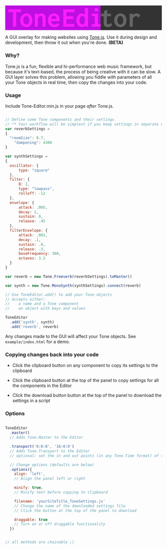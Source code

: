 

<!-- ![Banner](https://rawgit.com/willurmston/ToneEditor/master/github-assets/banner.svg) -->

<svg width="800" height="126" viewBox="0 0 800 126" xmlns="http://www.w3.org/2000/svg"><title>banner</title><g fill="none" fill-rule="evenodd"><path fill="#333" d="M0 0h800v126H0z"/><path fill="#BD0FE1" d="M0 0h487v126H0z"/><g style="mix-blend-mode:overlay" fill="#FFF"><path d="M15.828 20h64.827v13.725H55.827V108H39.69V33.725H15.827M107.862 40.62c4.276 0 8.275.783 12 2.346 3.724 1.563 6.977 3.828 9.758 6.793 2.782 2.965 4.966 6.608 6.552 10.93 1.586 4.322 2.38 9.218 2.38 14.69 0 5.47-.783 10.367-2.346 14.69-1.563 4.32-3.712 7.976-6.448 10.965-2.736 2.988-5.988 5.275-9.758 6.862-3.77 1.586-7.862 2.38-12.276 2.38s-8.54-.852-12.38-2.553c-3.838-1.7-7.195-4.092-10.068-7.172-2.874-3.08-5.127-6.736-6.76-10.966-1.63-4.23-2.447-8.873-2.447-13.93 0-5.012.838-9.656 2.516-13.93 1.678-4.277 3.966-7.978 6.862-11.105 2.897-3.125 6.264-5.573 10.103-7.344 3.84-1.77 7.944-2.655 12.312-2.655zm14.965 35.035c0-3.586-.38-6.758-1.138-9.517-.76-2.758-1.828-5.092-3.208-7-1.38-1.908-3.01-3.356-4.896-4.344-1.885-.99-3.93-1.483-6.138-1.483-2.253 0-4.31.495-6.172 1.484-1.862.988-3.45 2.425-4.76 4.31-1.31 1.885-2.332 4.172-3.068 6.862-.736 2.69-1.103 5.735-1.103 9.138 0 3.402.356 6.47 1.07 9.207.71 2.736 1.734 5.07 3.068 7 1.333 1.932 2.954 3.426 4.862 4.483 1.908 1.058 4.034 1.586 6.38 1.586 4.596 0 8.263-1.863 11-5.587 2.734-3.724 4.102-9.103 4.102-16.138zM151.103 108V42.07h15.93v6.758c2.3-2.483 4.966-4.47 8-5.965 3.035-1.495 6.115-2.242 9.242-2.242 3.31 0 6.322.507 9.034 1.52 2.712 1.01 5.022 2.608 6.93 4.792 1.908 2.184 3.38 5.01 4.414 8.482 1.034 3.472 1.552 7.667 1.552 12.586v40H190.62V68.138c0-2.528-.23-4.712-.69-6.55-.46-1.84-1.104-3.346-1.93-4.52-.83-1.17-1.817-2.033-2.967-2.585-1.15-.55-2.436-.827-3.862-.827-1.976 0-3.826.39-5.55 1.172-1.724.782-3.22 1.885-4.483 3.31-1.264 1.426-2.264 3.138-3 5.138-.736 2-1.103 4.196-1.103 6.586V108h-15.93zm98.55-67.38c3.908 0 7.564.69 10.966 2.07 3.4 1.38 6.378 3.414 8.93 6.104 2.55 2.69 4.563 6.046 6.034 10.07 1.47 4.022 2.207 8.677 2.207 13.964 0 1.15-.045 2.276-.137 3.38-.092 1.103-.184 2.183-.276 3.24h-43.24c.367 3.173 1.103 5.897 2.206 8.173 1.104 2.277 2.437 4.162 4 5.656 1.563 1.494 3.3 2.598 5.207 3.31 1.908.713 3.85 1.07 5.828 1.07 2.988 0 5.92-.68 8.793-2.035 2.874-1.356 5.345-3.344 7.414-5.965l8.76 8.76c-6.668 7.907-14.99 11.86-24.966 11.86-4.736 0-9.115-.78-13.138-2.344-4.023-1.562-7.494-3.815-10.414-6.758-2.92-2.942-5.207-6.54-6.862-10.793-1.655-4.253-2.483-9.07-2.483-14.45 0-5.47.783-10.39 2.346-14.757 1.563-4.368 3.736-8.07 6.517-11.103 2.782-3.035 6.07-5.368 9.862-7 3.793-1.633 7.943-2.45 12.448-2.45zm12.345 27.242c0-2.068-.31-4.034-.93-5.896-.622-1.862-1.495-3.494-2.622-4.897-1.126-1.403-2.505-2.518-4.137-3.345-1.634-.828-3.46-1.242-5.484-1.242-1.93 0-3.713.368-5.345 1.104-1.63.735-3.056 1.77-4.275 3.103-1.218 1.333-2.207 2.943-2.965 4.828-.76 1.885-1.276 4-1.552 6.344h27.31zM423 12.69h-15.863v34.552c-.966-.966-2.058-1.862-3.276-2.69-1.217-.827-2.505-1.528-3.86-2.103-1.357-.576-2.725-1.024-4.104-1.346-1.38-.322-2.713-.483-4-.483-3.725 0-7.276.806-10.655 2.415-3.38 1.61-6.356 3.93-8.93 6.966-2.575 3.035-4.62 6.748-6.138 11.138-1.518 4.39-2.276 9.368-2.276 14.93 0 5.748.747 10.748 2.24 15 1.495 4.254 3.518 7.794 6.07 10.622 2.552 2.827 5.53 4.942 8.93 6.344 3.403 1.403 7.035 2.104 10.898 2.104 1.425 0 2.908-.184 4.448-.552 1.54-.368 3.023-.896 4.448-1.586 1.425-.69 2.747-1.54 3.965-2.552 1.22-1.01 2.196-2.184 2.93-3.517v2c0 .645.093 1.38.277 2.208.184.828.575 1.448 1.173 1.862h14.965c-.368-1.425-.667-2.816-.896-4.172-.23-1.357-.345-2.61-.345-3.76V16.76 12.69zm-15.725 61.586c0-2.758-.184-5.39-.552-7.896-.368-2.506-1.01-4.724-1.93-6.655-.92-1.93-2.196-3.46-3.83-4.587-1.63-1.126-3.71-1.69-6.24-1.69-2.207 0-4.034.357-5.483 1.07-1.448.712-2.816 1.78-4.103 3.207-3.494 3.724-5.24 9.747-5.24 18.068 0 3.954.447 7.276 1.344 9.966.897 2.688 2.058 4.86 3.483 6.516 1.426 1.655 2.977 2.85 4.655 3.586 1.68.736 3.322 1.104 4.93 1.104 1.978 0 3.76-.414 5.346-1.242 1.586-.827 2.943-2.15 4.07-3.965 1.126-1.817 2-4.162 2.62-7.036.62-2.873.93-6.356.93-10.448zM442.585 42.07h30.896v53.654h14.553V108h-46.138V95.724h15.93v-41.38h-15.24V42.07zm23.31-29.517c1.333 0 2.598.24 3.793.724 1.195.483 2.24 1.126 3.138 1.93.896.805 1.61 1.76 2.138 2.863.528 1.103.793 2.276.793 3.517 0 1.24-.265 2.414-.793 3.517-.53 1.104-1.242 2.07-2.138 2.897-.897.828-1.943 1.472-3.138 1.932-1.195.46-2.46.69-3.793.69-1.333 0-2.61-.23-3.828-.69-1.218-.46-2.276-1.104-3.172-1.93-.897-.83-1.61-1.794-2.138-2.898-.53-1.103-.793-2.276-.793-3.517 0-1.103.207-2.195.62-3.276.414-1.08 1.035-2.045 1.863-2.895.827-.85 1.862-1.54 3.103-2.07 1.24-.528 2.69-.792 4.345-.792zM297 20h57.31v13.587h-41.93V55.31h34.757v13.863H312.38v25.24h41.654V108H297M506 26.62l17.517-2.964c0 1.195-.184 2.184-.552 2.965-.368.783-.69 1.68-.965 2.69l-1.45 12.76h19.932v12.827H520c-.138 3.402-.357 6.92-.656 10.552-.298 3.63-.448 7.217-.448 10.757 0 3.586.08 6.667.242 9.24.16 2.576.505 4.668 1.034 6.277.53 1.61 1.287 2.793 2.276 3.552.988.76 2.287 1.138 3.896 1.138 1.564 0 3.633-.678 6.207-2.035 2.576-1.357 5.495-3.276 8.76-5.76l4.965 13.035c-3.862 2.76-7.643 4.885-11.344 6.38-3.7 1.494-7.367 2.24-11 2.24-3.678 0-6.838-.516-9.482-1.55-2.644-1.035-4.828-2.645-6.552-4.828-1.724-2.184-2.988-4.977-3.793-8.38-.804-3.402-1.207-7.47-1.207-12.206 0-3.172.092-7.09.276-11.758.184-4.667.53-10.218 1.035-16.655H489.93V42.07h15.104L506 26.62zm82.482 14c4.276 0 8.275.783 12 2.346 3.724 1.563 6.977 3.828 9.758 6.793 2.782 2.965 4.966 6.608 6.552 10.93 1.586 4.322 2.38 9.218 2.38 14.69 0 5.47-.783 10.367-2.346 14.69-1.563 4.32-3.712 7.976-6.448 10.965-2.736 2.988-5.988 5.275-9.758 6.862-3.77 1.586-7.862 2.38-12.276 2.38s-8.54-.852-12.38-2.553c-3.838-1.7-7.195-4.092-10.068-7.172-2.874-3.08-5.127-6.736-6.76-10.966-1.63-4.23-2.447-8.873-2.447-13.93 0-5.012.838-9.656 2.516-13.93 1.678-4.277 3.966-7.978 6.862-11.105 2.897-3.125 6.264-5.573 10.103-7.344 3.84-1.77 7.944-2.655 12.312-2.655zm14.965 35.035c0-3.586-.38-6.758-1.138-9.517-.76-2.758-1.828-5.092-3.208-7-1.38-1.908-3.01-3.356-4.896-4.344-1.885-.99-3.93-1.483-6.138-1.483-2.253 0-4.31.495-6.172 1.484-1.862.988-3.45 2.425-4.76 4.31-1.31 1.885-2.332 4.172-3.068 6.862-.736 2.69-1.103 5.735-1.103 9.138 0 3.402.356 6.47 1.07 9.207.71 2.736 1.734 5.07 3.068 7 1.333 1.932 2.953 3.426 4.862 4.483 1.908 1.058 4.034 1.586 6.38 1.586 4.596 0 8.263-1.863 11-5.587 2.734-3.724 4.102-9.103 4.102-16.138zm32.345-33.585h16.275v7.172c1.058-1.195 2.253-2.322 3.586-3.38 1.334-1.057 2.76-1.976 4.276-2.758 1.517-.782 3.114-1.39 4.792-1.827 1.678-.437 3.39-.656 5.138-.656 3.724 0 7.276.588 10.655 1.76 3.38 1.172 6.38 3 9 5.483l-7.38 15.38c-2.298-3.174-4.505-5.495-6.62-6.967-2.115-1.47-4.23-2.207-6.344-2.207-2.436 0-4.7.517-6.792 1.55-2.092 1.036-3.93 2.438-5.518 4.208-1.586 1.77-2.827 3.84-3.724 6.207-.896 2.368-1.345 4.862-1.345 7.483V108h-15.998V42.07z"/></g></g></svg>




<!-- # Tone.Editor -->
A GUI overlay for making websites using [Tone.js](https://github.com/Tonejs/Tone.js). Use it during design and development, then throw it out when you're done. **(BETA)**

### Why?
Tone.js is a fun, flexible and hi-performance web music framework, but because it's text-based, the process of being creative with it can be slow. A GUI layer solves this problem, allowing you fiddle with parameters of all your Tone objects in real time, then copy the changes into your code.

### Usage
Include Tone-Editor.min.js in your page *after* Tone.js.

```javascript

// Define some Tone components and their settings.
// ** Your workflow will be simplest if you keep settings in separate objects. **
var reverbSettings =
{
  "roomSize": 0.7,
	"dampening": 4300
}

var synthSettings =
{
  oscillator: {
      type: "square"
  },
  filter: {
      Q: 2,
      type: "lowpass",
      rolloff: -12
  },
  envelope: {
      attack: .005,
      decay: 1,
      sustain: 0,
      release: .45
  },
  filterEnvelope: {
      attack: .001,
      decay: .1,
      sustain: .8,
      release: .3,
      baseFrequency: 300,
      octaves: 3.2
  }
}

var reverb = new Tone.Freeverb(reverbSettings).toMaster()

var synth = new Tone.MonoSynth(synthSettings).connect(reverb)

// Use ToneEditor.add() to add your Tone objects
// Accepts either:
//    a name and a Tone component
//    an object with keys and values

ToneEditor
  .add('synth', synth)
  .add('reverb', reverb)

```
Any changes made to the GUI will affect your Tone objects. See `example/index.html` for a demo.

### Copying changes back into your code
* Click the clipboard button on any component to copy its settings to the clipboard

* Click the clipboard button at the top of the panel to copy settings for all the components in the Editor

* Click the download button button at the top of the panel to download the settings in a script

### Options
```javascript

ToneEditor
  .master()
  // Adds Tone.Master to the Editor

  .transport('0:0:0', '16:0:0')
  // Adds Tone.Transport to the Editor
  // optional: set the in and out points (in any Tone.Time format) of the progress scrubber

  // Change options (defaults are below)
  .options({
    align: 'left',
    // Align the panel left or right

    minify: true,
    // Minify text before copying to clipboard

    filename: 'yourSiteTitle_ToneSettings.js'
    // Change the name of the downloaded settings file
    // Click the button at the top of the panel to download

    draggable: true
    // Turn on or off draggable functionality
  })


// all methods are chainable ;)
```
